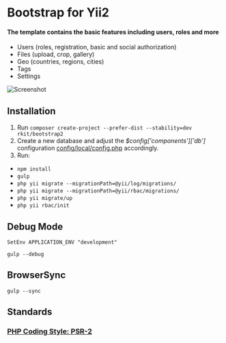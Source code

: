 Bootstrap for Yii2
========

#### The template contains the basic features including users, roles and more

- Users (roles, registration, basic and social authorization)
- Files (upload, crop, gallery)
- Geo (countries, regions, cities)
- Tags
- Settings

![Screenshot](https://cloud.githubusercontent.com/assets/4242765/5595177/090519a6-9296-11e4-9412-9821a98612e8.png)

## Installation

1. Run `composer create-project --prefer-dist --stability=dev rkit/bootstrap2`
2. Create a new database and adjust the *$config['components']['db']* configuration [config/local/config.php](https://gist.github.com/rkit/8fa95259aace1bf4120b) accordingly.
3. Run:

* `npm install`
* `gulp`
* `php yii migrate --migrationPath=@yii/log/migrations/`
* `php yii migrate --migrationPath=@yii/rbac/migrations/`
* `php yii migrate/up`
* `php yii rbac/init`

## Debug Mode

~~~~
SetEnv APPLICATION_ENV "development"
~~~~

~~~~
gulp --debug
~~~~

## BrowserSync
~~~~
gulp --sync
~~~~

## Standards

### [PHP Coding Style: PSR-2](http://www.php-fig.org/psr/psr-2)